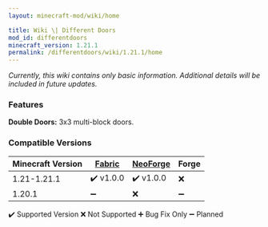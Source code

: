 ```yaml
---
layout: minecraft-mod/wiki/home

title: Wiki \| Different Doors
mod_id: differentdoors
minecraft_version: 1.21.1
permalink: /differentdoors/wiki/1.21.1/home
---
```


*Currently, this wiki contains only basic information. Additional details will be included in future updates.*

### Features

**Double Doors:** 3x3 multi-block doors.

### Compatible Versions

| Minecraft Version    | [Fabric](https://fabricmc.net) | [NeoForge](https://neoforged.net) | Forge                     |
| -------------------- | ------------------------------ | --------------------------------- | ------------------------- |
| 1.21-1.21.1          | :heavy_check_mark: v1.0.0      | :heavy_check_mark: v1.0.0         | :x:                       |
| 1.20.1               | :heavy_minus_sign:             | :x:                               | :heavy_minus_sign:        |

:heavy_check_mark: Supported Version
:x: Not Supported
:heavy_plus_sign: Bug Fix Only
:heavy_minus_sign: Planned
